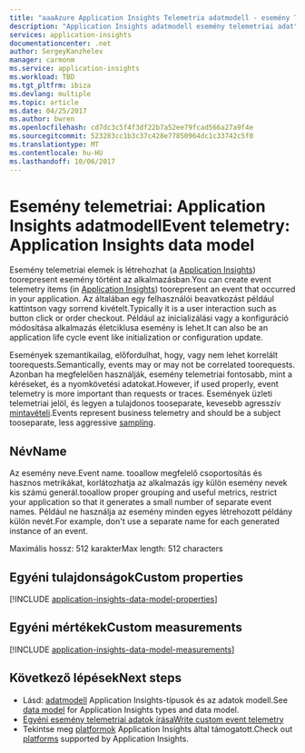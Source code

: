 ```yaml
---
title: "aaaAzure Application Insights Telemetria adatmodell - esemény Telemetriai |} Microsoft Docs"
description: "Application Insights adatmodell esemény telemetriai adat"
services: application-insights
documentationcenter: .net
author: SergeyKanzhelev
manager: carmonm
ms.service: application-insights
ms.workload: TBD
ms.tgt_pltfrm: ibiza
ms.devlang: multiple
ms.topic: article
ms.date: 04/25/2017
ms.author: bwren
ms.openlocfilehash: cd7dc3c5f4f3df22b7a52ee79fcad566a27a9f4e
ms.sourcegitcommit: 523283cc1b3c37c428e77850964dc1c33742c5f0
ms.translationtype: MT
ms.contentlocale: hu-HU
ms.lasthandoff: 10/06/2017
---
```

# <a name="event-telemetry-application-insights-data-model"></a><span data-ttu-id="5d9f5-103">Esemény telemetriai: Application Insights adatmodell</span><span class="sxs-lookup"><span data-stu-id="5d9f5-103">Event telemetry: Application Insights data model</span></span>

<span data-ttu-id="5d9f5-104">Esemény telemetriai elemek is létrehozhat (a [Application Insights](app-insights-overview.md)) toorepresent esemény történt az alkalmazásban.</span><span class="sxs-lookup"><span data-stu-id="5d9f5-104">You can create event telemetry items (in [Application Insights](app-insights-overview.md)) toorepresent an event that occurred in your application.</span></span> <span data-ttu-id="5d9f5-105">Az általában egy felhasználói beavatkozást például kattintson vagy sorrend kivételt.</span><span class="sxs-lookup"><span data-stu-id="5d9f5-105">Typically it is a user interaction such as button click or order checkout.</span></span> <span data-ttu-id="5d9f5-106">Például az inicializálási vagy a konfiguráció módosítása alkalmazás életciklusa esemény is lehet.</span><span class="sxs-lookup"><span data-stu-id="5d9f5-106">It can also be an application life cycle event like initialization or configuration update.</span></span> 

<span data-ttu-id="5d9f5-107">Események szemantikailag, előfordulhat, hogy, vagy nem lehet korrelált toorequests.</span><span class="sxs-lookup"><span data-stu-id="5d9f5-107">Semantically, events may or may not be correlated toorequests.</span></span> <span data-ttu-id="5d9f5-108">Azonban ha megfelelően használják, esemény telemetriai fontosabb, mint a kéréseket, és a nyomkövetési adatokat.</span><span class="sxs-lookup"><span data-stu-id="5d9f5-108">However, if used properly, event telemetry is more important than requests or traces.</span></span> <span data-ttu-id="5d9f5-109">Események üzleti telemetriai jelöl, és legyen a tulajdonos tooseparate, kevesebb agresszív [mintavételi](app-insights-api-filtering-sampling.md).</span><span class="sxs-lookup"><span data-stu-id="5d9f5-109">Events represent business telemetry and should be a subject tooseparate, less aggressive [sampling](app-insights-api-filtering-sampling.md).</span></span>

## <a name="name"></a><span data-ttu-id="5d9f5-110">Név</span><span class="sxs-lookup"><span data-stu-id="5d9f5-110">Name</span></span>

<span data-ttu-id="5d9f5-111">Az esemény neve.</span><span class="sxs-lookup"><span data-stu-id="5d9f5-111">Event name.</span></span> <span data-ttu-id="5d9f5-112">tooallow megfelelő csoportosítás és hasznos metrikákat, korlátozhatja az alkalmazás így külön esemény nevek kis számú generál.</span><span class="sxs-lookup"><span data-stu-id="5d9f5-112">tooallow proper grouping and useful metrics, restrict your application so that it generates a small number of separate event names.</span></span> <span data-ttu-id="5d9f5-113">Például ne használja az esemény minden egyes létrehozott példány külön nevét.</span><span class="sxs-lookup"><span data-stu-id="5d9f5-113">For example, don't use a separate name for each generated instance of an event.</span></span>

<span data-ttu-id="5d9f5-114">Maximális hossz: 512 karakter</span><span class="sxs-lookup"><span data-stu-id="5d9f5-114">Max length: 512 characters</span></span>

## <a name="custom-properties"></a><span data-ttu-id="5d9f5-115">Egyéni tulajdonságok</span><span class="sxs-lookup"><span data-stu-id="5d9f5-115">Custom properties</span></span>

[!INCLUDE [application-insights-data-model-properties](../../includes/application-insights-data-model-properties.md)]

## <a name="custom-measurements"></a><span data-ttu-id="5d9f5-116">Egyéni mértékek</span><span class="sxs-lookup"><span data-stu-id="5d9f5-116">Custom measurements</span></span>

[!INCLUDE [application-insights-data-model-measurements](../../includes/application-insights-data-model-measurements.md)]

## <a name="next-steps"></a><span data-ttu-id="5d9f5-117">Következő lépések</span><span class="sxs-lookup"><span data-stu-id="5d9f5-117">Next steps</span></span>

- <span data-ttu-id="5d9f5-118">Lásd: [adatmodell](application-insights-data-model.md) Application Insights-típusok és az adatok modell.</span><span class="sxs-lookup"><span data-stu-id="5d9f5-118">See [data model](application-insights-data-model.md) for Application Insights types and data model.</span></span>
- [<span data-ttu-id="5d9f5-119">Egyéni esemény telemetriai adatok írása</span><span class="sxs-lookup"><span data-stu-id="5d9f5-119">Write custom event telemetry</span></span>](app-insights-api-custom-events-metrics.md#trackevent)
- <span data-ttu-id="5d9f5-120">Tekintse meg [platformok](app-insights-platforms.md) Application Insights által támogatott.</span><span class="sxs-lookup"><span data-stu-id="5d9f5-120">Check out [platforms](app-insights-platforms.md) supported by Application Insights.</span></span>
